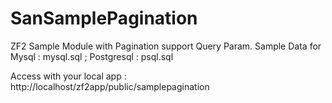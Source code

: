 SanSamplePagination
===================

ZF2 Sample Module with Pagination support Query Param.
Sample Data for Mysql : mysql.sql ;
                Postgresql : psql.sql

Access with your local app : http://localhost/zf2app/public/samplepagination
